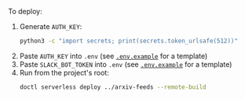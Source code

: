 To deploy:
1. Generate `AUTH_KEY`:
   ```bash
   python3 -c "import secrets; print(secrets.token_urlsafe(512))"
   ```
2. Paste `AUTH_KEY` into `.env` (see [`.env.example`](.env.example) for a template)
3. Paste `SLACK_BOT_TOKEN` into `.env` (see [`.env.example`](.env.example) for a template)
4. Run from the project's root:
   ```bash
   doctl serverless deploy ../arxiv-feeds --remote-build
   ```
